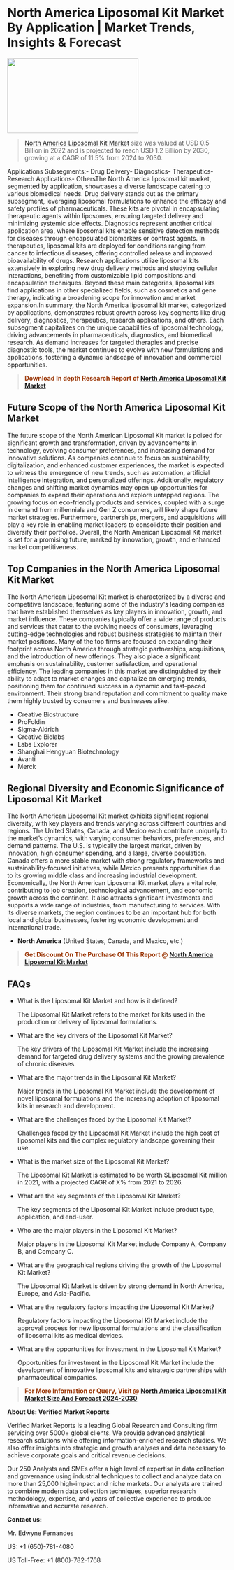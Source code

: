 <p><h1>North America Liposomal Kit Market By Application | Market Trends, Insights & Forecast</h1><p><img class="aligncenter size-medium wp-image-105565" src="https://ffe5etoiles.com/wp-content/uploads/2025/01/MST7-300x171.png" alt="" width="300" height="171" /></p><blockquote><p><a href="https://www.verifiedmarketreports.com/download-sample/?rid=451944&utm_source=Github-NA&utm_medium=351" target="_blank">North America Liposomal Kit Market</a> size was valued at USD 0.5 Billion in 2022 and is projected to reach USD 1.2 Billion by 2030, growing at a CAGR of 11.5% from 2024 to 2030.</p></blockquote>Applications Subsegments:- Drug Delivery- Diagnostics- Therapeutics- Research Applications- OthersThe North America liposomal kit market, segmented by application, showcases a diverse landscape catering to various biomedical needs. Drug delivery stands out as the primary subsegment, leveraging liposomal formulations to enhance the efficacy and safety profiles of pharmaceuticals. These kits are pivotal in encapsulating therapeutic agents within liposomes, ensuring targeted delivery and minimizing systemic side effects. Diagnostics represent another critical application area, where liposomal kits enable sensitive detection methods for diseases through encapsulated biomarkers or contrast agents. In therapeutics, liposomal kits are deployed for conditions ranging from cancer to infectious diseases, offering controlled release and improved bioavailability of drugs. Research applications utilize liposomal kits extensively in exploring new drug delivery methods and studying cellular interactions, benefiting from customizable lipid compositions and encapsulation techniques. Beyond these main categories, liposomal kits find applications in other specialized fields, such as cosmetics and gene therapy, indicating a broadening scope for innovation and market expansion.In summary, the North America liposomal kit market, categorized by applications, demonstrates robust growth across key segments like drug delivery, diagnostics, therapeutics, research applications, and others. Each subsegment capitalizes on the unique capabilities of liposomal technology, driving advancements in pharmaceuticals, diagnostics, and biomedical research. As demand increases for targeted therapies and precise diagnostic tools, the market continues to evolve with new formulations and applications, fostering a dynamic landscape of innovation and commercial opportunities.</p><blockquote><p><span style="color: #993300;"><strong>Download In depth Research Report of <a href="https://www.verifiedmarketreports.com/download-sample/?rid=451944&utm_source=Github-NA&utm_medium=351">North America Liposomal Kit Market</a></strong></span></p></blockquote><h2>Future Scope of the North America Liposomal Kit Market</h2><p>The future scope of the North American Liposomal Kit market is poised for significant growth and transformation, driven by advancements in technology, evolving consumer preferences, and increasing demand for innovative solutions. As companies continue to focus on sustainability, digitalization, and enhanced customer experiences, the market is expected to witness the emergence of new trends, such as automation, artificial intelligence integration, and personalized offerings. Additionally, regulatory changes and shifting market dynamics may open up opportunities for companies to expand their operations and explore untapped regions. The growing focus on eco-friendly products and services, coupled with a surge in demand from millennials and Gen Z consumers, will likely shape future market strategies. Furthermore, partnerships, mergers, and acquisitions will play a key role in enabling market leaders to consolidate their position and diversify their portfolios. Overall, the North American Liposomal Kit market is set for a promising future, marked by innovation, growth, and enhanced market competitiveness.</p><h2>Top Companies in the North America Liposomal Kit Market</h2><p>The North American Liposomal Kit market is characterized by a diverse and competitive landscape, featuring some of the industry's leading companies that have established themselves as key players in innovation, growth, and market influence. These companies typically offer a wide range of products and services that cater to the evolving needs of consumers, leveraging cutting-edge technologies and robust business strategies to maintain their market positions. Many of the top firms are focused on expanding their footprint across North America through strategic partnerships, acquisitions, and the introduction of new offerings. They also place a significant emphasis on sustainability, customer satisfaction, and operational efficiency. The leading companies in this market are distinguished by their ability to adapt to market changes and capitalize on emerging trends, positioning them for continued success in a dynamic and fast-paced environment. Their strong brand reputation and commitment to quality make them highly trusted by consumers and businesses alike.</p><p><ul><li>Creative Biostructure </li><li> ProFoldin </li><li> Sigma-Aldrich </li><li> Creative Biolabs </li><li> Labs Explorer </li><li> Shanghai Hengyuan Biotechnology </li><li> Avanti </li><li> Merck</li></ul></p><h2>Regional Diversity and Economic Significance of Liposomal Kit Market</h2><p>The North American Liposomal Kit market exhibits significant regional diversity, with key players and trends varying across different countries and regions. The United States, Canada, and Mexico each contribute uniquely to the market’s dynamics, with varying consumer behaviors, preferences, and demand patterns. The U.S. is typically the largest market, driven by innovation, high consumer spending, and a large, diverse population. Canada offers a more stable market with strong regulatory frameworks and sustainability-focused initiatives, while Mexico presents opportunities due to its growing middle class and increasing industrial development. Economically, the North American Liposomal Kit market plays a vital role, contributing to job creation, technological advancement, and economic growth across the continent. It also attracts significant investments and supports a wide range of industries, from manufacturing to services. With its diverse markets, the region continues to be an important hub for both local and global businesses, fostering economic development and international trade.</p><ul> <li><strong>North America</strong> (United States, Canada, and Mexico, etc.)</li></ul><blockquote><p><span style="color: #993300;"><strong>Get Discount On The Purchase Of This Report @ <a href="https://www.verifiedmarketreports.com/ask-for-discount/?rid=451944&utm_source=Github-NA&utm_medium=351">North America Liposomal Kit Market</a></strong></span></p></blockquote><h2>FAQs</h2><p><!DOCTYPE html><html><head> <ul> <li>What is the Liposomal Kit Market and how is it defined?</div><div></li> <p>The Liposomal Kit Market refers to the market for kits used in the production or delivery of liposomal formulations.</p> <li>What are the key drivers of the Liposomal Kit Market?</div><div></li> <p>The key drivers of the Liposomal Kit Market include the increasing demand for targeted drug delivery systems and the growing prevalence of chronic diseases.</p> <li>What are the major trends in the Liposomal Kit Market?</div><div></li> <p>Major trends in the Liposomal Kit Market include the development of novel liposomal formulations and the increasing adoption of liposomal kits in research and development.</p> <li>What are the challenges faced by the Liposomal Kit Market?</div><div></li> <p>Challenges faced by the Liposomal Kit Market include the high cost of liposomal kits and the complex regulatory landscape governing their use.</p> <li>What is the market size of the Liposomal Kit Market?</div><div></li> <p>The Liposomal Kit Market is estimated to be worth $Liposomal Kit million in 2021, with a projected CAGR of X% from 2021 to 2026.</p> <li>What are the key segments of the Liposomal Kit Market?</div><div></li> <p>The key segments of the Liposomal Kit Market include product type, application, and end-user.</p> <li>Who are the major players in the Liposomal Kit Market?</div><div></li> <p>Major players in the Liposomal Kit Market include Company A, Company B, and Company C.</p> <li>What are the geographical regions driving the growth of the Liposomal Kit Market?</div><div></li> <p>The Liposomal Kit Market is driven by strong demand in North America, Europe, and Asia-Pacific.</p> <li>What are the regulatory factors impacting the Liposomal Kit Market?</div><div></li> <p>Regulatory factors impacting the Liposomal Kit Market include the approval process for new liposomal formulations and the classification of liposomal kits as medical devices.</p> <li>What are the opportunities for investment in the Liposomal Kit Market?</div><div></li> <p>Opportunities for investment in the Liposomal Kit Market include the development of innovative liposomal kits and strategic partnerships with pharmaceutical companies.</p> </ul></head></html></p><blockquote><p><span style="color: #993300;"><strong>For More Information or Query, Visit @ <a href="https://www.verifiedmarketreports.com/product/liposomal-kit-market/">North America Liposomal Kit Market Size And Forecast 2024-2030</a></strong></span></p></blockquote><p><strong>About Us: Verified Market Reports</strong></p><p>Verified Market Reports is a leading Global Research and Consulting firm servicing over 5000+ global clients. We provide advanced analytical research solutions while offering information-enriched research studies. We also offer insights into strategic and growth analyses and data necessary to achieve corporate goals and critical revenue decisions.</p><p>Our 250 Analysts and SMEs offer a high level of expertise in data collection and governance using industrial techniques to collect and analyze data on more than 25,000 high-impact and niche markets. Our analysts are trained to combine modern data collection techniques, superior research methodology, expertise, and years of collective experience to produce informative and accurate research.</p><p><strong>Contact us:</strong></p><p>Mr. Edwyne Fernandes</p><p>US: +1 (650)-781-4080</p><p>US Toll-Free: +1 (800)-782-1768</p>
